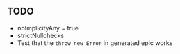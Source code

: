 ## TODO
+ noImplicityAny = true
+ strictNullchecks
+ Test that the `throw new Error` in generated epic works
